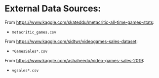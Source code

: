 # External Data Sources:

From  https://www.kaggle.com/skateddu/metacritic-all-time-games-stats:
* `metacritic_games.csv`

From https://www.kaggle.com/sidtwr/videogames-sales-dataset:
* `*GamesSales*.csv`

From https://www.kaggle.com/ashaheedq/video-games-sales-2019:
* `vgsales*.csv`
